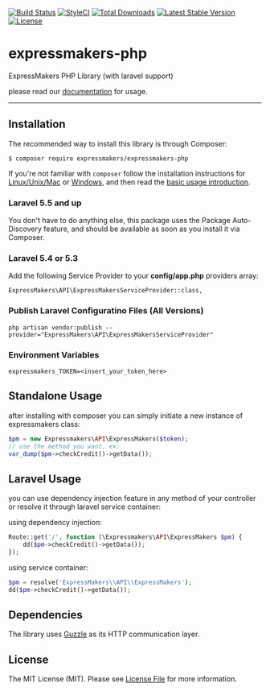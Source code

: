 [![Build Status](https://travis-ci.org/expressmakers/expressmakers-php.svg?branch=master)](https://travis-ci.org/expressmakers/expressmakers-php)
[![StyleCI](https://github.styleci.io/repos/197049199/shield?branch=master)](https://github.styleci.io/repos/197049199)
<a href="https://packagist.org/packages/expressmakers/expressmakers-php"><img src="https://poser.pugx.org/expressmakers/expressmakers-php/d/total.svg" alt="Total Downloads"></a>
<a href="https://packagist.org/packages/expressmakers/expressmakers-php"><img src="https://poser.pugx.org/expressmakers/expressmakers-php/v/stable.svg" alt="Latest Stable Version"></a>
<a href="https://packagist.org/packages/expressmakers/expressmakers-php"><img src="https://poser.pugx.org/expressmakers/expressmakers-php/license.svg" alt="License"></a>

# expressmakers-php
ExpressMakers PHP Library (with laravel support)

please read our [documentation](https://developer.expressmakers.com) for usage.

---

## Installation

The recommended way to install this library is through Composer:

`$ composer require expressmakers/expressmakers-php`

If you're not familiar with `composer` follow the installation instructions for
[Linux/Unix/Mac](https://getcomposer.org/doc/00-intro.md#installation-linux-unix-osx) or
[Windows](https://getcomposer.org/doc/00-intro.md#installation-windows), and then read the
[basic usage introduction](https://getcomposer.org/doc/01-basic-usage.md).

### Laravel 5.5 and up

You don't have to do anything else, this package uses the Package Auto-Discovery feature, and should be available as soon as you install it via Composer.

### Laravel 5.4 or 5.3

Add the following Service Provider to your **config/app.php** providers array:

`ExpressMakers\API\ExpressMakersServiceProvider::class,`

### Publish Laravel Configuratino Files (All Versions)

`php artisan vendor:publish --provider="ExpressMakers\API\ExpressMakersServiceProvider"`

### Environment Variables

```
expressmakers_TOKEN=<insert_your_token_here>
```

## Standalone Usage

after installing with composer you can simply initiate a new instance of expressmakers class:


```php
$pm = new Expressmakers\API\ExpressMakers($token);
// use the method you want, ex:
var_dump($pm->checkCredit()->getData());
```

## Laravel Usage

you can use dependency injection feature in any method of your controller or resolve it through laravel service container:

using dependency injection:
```php
Route::get('/', function (\Expressmakers\API\ExpressMakers $pm) {
    dd($pm->checkCredit()->getData());
});
```

using service container:
```php
$pm = resolve('ExpressMakers\\API\\ExpressMakers');
dd($pm->checkCredit()->getData());
```

## Dependencies

The library uses [Guzzle](https://github.com/guzzle/guzzle) as its HTTP communication layer.

## License

The MIT License (MIT). Please see [License File](LICENSE) for more information.
